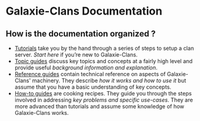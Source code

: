 # Galaxie-Clans Documentation

## How is the documentation organized ?

* [Tutorials](TUTORIAL.md) take you by the hand through a series of steps to setup a clan server. *Start here* if you’re new to Galaxie-Clans.
* [Topic guides](TOPIC.md) discuss key topics and concepts at a fairly high level and provide useful *background information and explanation*.
* [Reference guides](REFERENCE.md) contain technical reference on aspects of Galaxie-Clans' machinery. They describe *how it works and how to use it* but assume that you have a basic understanding of key concepts.
* [How-to guides](HOW-TO.md) are cooking recipes. They guide you through the steps involved in addressing *key problems and specific use-cases*. They are more advanced than tutorials and assume some knowledge of how Galaxie-Clans works.
